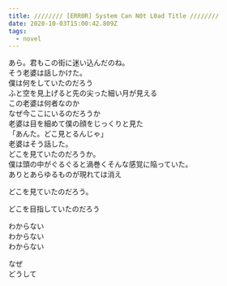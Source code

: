 ```yaml
---
title: //////// [ERR0R] System Can N0t L0ad Title ////////
date: 2020-10-03T15:00:42.809Z
tags:
  - novel
---
```

あら。君もこの街に迷い込んだのね。  
そう老婆は話しかけた。  
僕は何をしていたのだろう  
ふと空を見上げると先の尖った細い月が見える  
この老婆は何者なのか  
なぜ今ここにいるのだろうか  
老婆は目を細めて僕の顔をじっくりと見た  
「あんた。どこ見とるんじゃ」  
老婆はそう話した。  
どこを見ていたのだろうか。  
僕は頭の中がぐるぐると渦巻くそんな感覚に陥っていた。  
ありとあらゆるものが現れては消え


どこを見ていたのだろう。

  
どこを目指していたのだろう  


わからない  
わからない  
わからない


なぜ  
どうして  